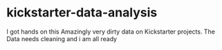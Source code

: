 # kickstarter-data-analysis
I got hands on this Amazingly very dirty data on Kickstarter projects. The Data needs cleaning and i am all ready
